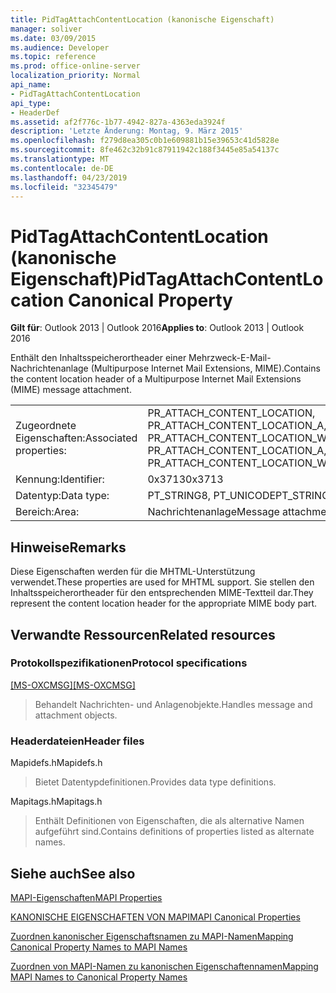 ```yaml
---
title: PidTagAttachContentLocation (kanonische Eigenschaft)
manager: soliver
ms.date: 03/09/2015
ms.audience: Developer
ms.topic: reference
ms.prod: office-online-server
localization_priority: Normal
api_name:
- PidTagAttachContentLocation
api_type:
- HeaderDef
ms.assetid: af2f776c-1b77-4942-827a-4363eda3924f
description: 'Letzte Änderung: Montag, 9. März 2015'
ms.openlocfilehash: f279d8ea305c0b1e609881b15e39653c41d5828e
ms.sourcegitcommit: 8fe462c32b91c87911942c188f3445e85a54137c
ms.translationtype: MT
ms.contentlocale: de-DE
ms.lasthandoff: 04/23/2019
ms.locfileid: "32345479"
---
```

# <a name="pidtagattachcontentlocation-canonical-property"></a><span data-ttu-id="a377f-103">PidTagAttachContentLocation (kanonische Eigenschaft)</span><span class="sxs-lookup"><span data-stu-id="a377f-103">PidTagAttachContentLocation Canonical Property</span></span>

  
  
<span data-ttu-id="a377f-104">**Gilt für**: Outlook 2013 | Outlook 2016</span><span class="sxs-lookup"><span data-stu-id="a377f-104">**Applies to**: Outlook 2013 | Outlook 2016</span></span> 
  
<span data-ttu-id="a377f-105">Enthält den Inhaltsspeicherortheader einer Mehrzweck-E-Mail-Nachrichtenanlage (Multipurpose Internet Mail Extensions, MIME).</span><span class="sxs-lookup"><span data-stu-id="a377f-105">Contains the content location header of a Multipurpose Internet Mail Extensions (MIME) message attachment.</span></span> 
  
|||
|:-----|:-----|
|<span data-ttu-id="a377f-106">Zugeordnete Eigenschaften:</span><span class="sxs-lookup"><span data-stu-id="a377f-106">Associated properties:</span></span>  <br/> |<span data-ttu-id="a377f-107">PR_ATTACH_CONTENT_LOCATION, PR_ATTACH_CONTENT_LOCATION_A, PR_ATTACH_CONTENT_LOCATION_W</span><span class="sxs-lookup"><span data-stu-id="a377f-107">PR_ATTACH_CONTENT_LOCATION, PR_ATTACH_CONTENT_LOCATION_A, PR_ATTACH_CONTENT_LOCATION_W</span></span>  <br/> |
|<span data-ttu-id="a377f-108">Kennung:</span><span class="sxs-lookup"><span data-stu-id="a377f-108">Identifier:</span></span>  <br/> |<span data-ttu-id="a377f-109">0x3713</span><span class="sxs-lookup"><span data-stu-id="a377f-109">0x3713</span></span>  <br/> |
|<span data-ttu-id="a377f-110">Datentyp:</span><span class="sxs-lookup"><span data-stu-id="a377f-110">Data type:</span></span>  <br/> |<span data-ttu-id="a377f-111">PT_STRING8, PT_UNICODE</span><span class="sxs-lookup"><span data-stu-id="a377f-111">PT_STRING8, PT_UNICODE</span></span>  <br/> |
|<span data-ttu-id="a377f-112">Bereich:</span><span class="sxs-lookup"><span data-stu-id="a377f-112">Area:</span></span>  <br/> |<span data-ttu-id="a377f-113">Nachrichtenanlage</span><span class="sxs-lookup"><span data-stu-id="a377f-113">Message attachment</span></span>  <br/> |
   
## <a name="remarks"></a><span data-ttu-id="a377f-114">Hinweise</span><span class="sxs-lookup"><span data-stu-id="a377f-114">Remarks</span></span>

<span data-ttu-id="a377f-115">Diese Eigenschaften werden für die MHTML-Unterstützung verwendet.</span><span class="sxs-lookup"><span data-stu-id="a377f-115">These properties are used for MHTML support.</span></span> <span data-ttu-id="a377f-116">Sie stellen den Inhaltsspeicherortheader für den entsprechenden MIME-Textteil dar.</span><span class="sxs-lookup"><span data-stu-id="a377f-116">They represent the content location header for the appropriate MIME body part.</span></span> 
  
## <a name="related-resources"></a><span data-ttu-id="a377f-117">Verwandte Ressourcen</span><span class="sxs-lookup"><span data-stu-id="a377f-117">Related resources</span></span>

### <a name="protocol-specifications"></a><span data-ttu-id="a377f-118">Protokollspezifikationen</span><span class="sxs-lookup"><span data-stu-id="a377f-118">Protocol specifications</span></span>

<span data-ttu-id="a377f-119">[[MS-OXCMSG]](https://msdn.microsoft.com/library/7fd7ec40-deec-4c06-9493-1bc06b349682%28Office.15%29.aspx)</span><span class="sxs-lookup"><span data-stu-id="a377f-119">[[MS-OXCMSG]](https://msdn.microsoft.com/library/7fd7ec40-deec-4c06-9493-1bc06b349682%28Office.15%29.aspx)</span></span>
  
> <span data-ttu-id="a377f-120">Behandelt Nachrichten- und Anlagenobjekte.</span><span class="sxs-lookup"><span data-stu-id="a377f-120">Handles message and attachment objects.</span></span>
    
### <a name="header-files"></a><span data-ttu-id="a377f-121">Headerdateien</span><span class="sxs-lookup"><span data-stu-id="a377f-121">Header files</span></span>

<span data-ttu-id="a377f-122">Mapidefs.h</span><span class="sxs-lookup"><span data-stu-id="a377f-122">Mapidefs.h</span></span>
  
> <span data-ttu-id="a377f-123">Bietet Datentypdefinitionen.</span><span class="sxs-lookup"><span data-stu-id="a377f-123">Provides data type definitions.</span></span>
    
<span data-ttu-id="a377f-124">Mapitags.h</span><span class="sxs-lookup"><span data-stu-id="a377f-124">Mapitags.h</span></span>
  
> <span data-ttu-id="a377f-125">Enthält Definitionen von Eigenschaften, die als alternative Namen aufgeführt sind.</span><span class="sxs-lookup"><span data-stu-id="a377f-125">Contains definitions of properties listed as alternate names.</span></span>
    
## <a name="see-also"></a><span data-ttu-id="a377f-126">Siehe auch</span><span class="sxs-lookup"><span data-stu-id="a377f-126">See also</span></span>



[<span data-ttu-id="a377f-127">MAPI-Eigenschaften</span><span class="sxs-lookup"><span data-stu-id="a377f-127">MAPI Properties</span></span>](mapi-properties.md)
  
[<span data-ttu-id="a377f-128">KANONISCHE EIGENSCHAFTEN VON MAPI</span><span class="sxs-lookup"><span data-stu-id="a377f-128">MAPI Canonical Properties</span></span>](mapi-canonical-properties.md)
  
[<span data-ttu-id="a377f-129">Zuordnen kanonischer Eigenschaftsnamen zu MAPI-Namen</span><span class="sxs-lookup"><span data-stu-id="a377f-129">Mapping Canonical Property Names to MAPI Names</span></span>](mapping-canonical-property-names-to-mapi-names.md)
  
[<span data-ttu-id="a377f-130">Zuordnen von MAPI-Namen zu kanonischen Eigenschaftennamen</span><span class="sxs-lookup"><span data-stu-id="a377f-130">Mapping MAPI Names to Canonical Property Names</span></span>](mapping-mapi-names-to-canonical-property-names.md)

